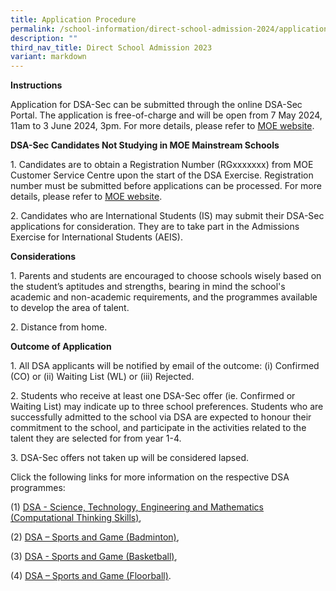 ```yaml
---
title: Application Procedure
permalink: /school-information/direct-school-admission-2024/application-procedure/
description: ""
third_nav_title: Direct School Admission 2023
variant: markdown
---
```

**Instructions**

Application for DSA-Sec can be submitted through the online DSA-Sec Portal. The application is free-of-charge and will be open from 7 May 2024, 11am to 3 June 2024, 3pm. For more details, please refer to [MOE website](https://www.moe.gov.sg/secondary/dsa).

**DSA-Sec Candidates Not Studying in MOE Mainstream Schools**

1\. Candidates are to obtain a Registration Number (RGxxxxxxx) from MOE Customer Service Centre upon the start of the DSA Exercise. Registration number must be submitted before applications can be processed. For more details, please refer to [MOE website](https://go.gov.sg/nmsdsa-sec-application).

2\. Candidates who are International Students (IS) may submit their DSA-Sec applications for consideration. They are to take part in the Admissions Exercise for International Students (AEIS).

**Considerations**

1\. Parents and students are encouraged to choose schools wisely based on the student’s aptitudes and strengths, bearing in mind the school's academic and non-academic requirements, and the programmes available to develop the area of talent.

2\. Distance from home.

**Outcome of Application**

1\. All DSA applicants will be notified by email of the outcome: (i) Confirmed (CO) or (ii) Waiting List (WL) or (iii) Rejected.

2\. Students who receive at least one DSA-Sec offer (ie. Confirmed or Waiting List) may indicate up to three school preferences. Students who are successfully admitted to the school via DSA are expected to honour their commitment to the school, and participate in the activities related to the talent they are selected for from year 1-4.

3\. DSA-Sec offers not taken up will be considered lapsed.

Click the following links for more information on the respective DSA programmes:

(1) [DSA - Science, Technology, Engineering and Mathematics (Computational Thinking Skills)](/school-information/direct-school-admission/dsa-science-technology-engineering-and-mathematics-computational-thinking-skills/),

(2) [DSA – Sports and Game (Badminton)](/school-information/direct-school-admission/dsa-sports-and-games-badminton/),

(3) [DSA - Sports and Game (Basketball)](/school-information/direct-school-admission/dsa-sports-and-games-basketball/),

(4) [DSA – Sports and Game (Floorball)](/school-information/direct-school-admission/dsa-sports-and-games-floorball/).